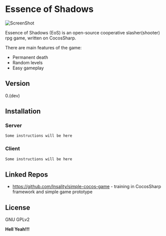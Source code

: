 Essence of Shadows
=========
![ScreenShot](https://photos-2.dropbox.com/t/0/AABU32gCq2CKbElAudTi_Rrh8_dE737I5ikOl8pVY2L3Og/12/65203295/png/1024x768/3/1411315200/0/2/Cardinal2colorBig.png/b1EDWWk1m5cby4bjRkVAMGAmfL-6vx-ErhBARpWR7Ek)

Essence of Shadows (EoS) is an open-source cooperative slasher(shooter) rpg game, written on CocosSharp.

There are main features of the game:
  - Permanent death
  - Random levels
  - Easy gameplay

Version
----

0.(dev)


Installation
--------------

### Server

```sh
Some instructions will be here
```

### Client

```sh
Some instructions will be here
```

Linked Repos
----
* https://github.com/Insality/simple-cocos-game - training in CocosSharp framework and simple game prototype

License
----

GNU GPLv2


**Hell Yeah!!!**
